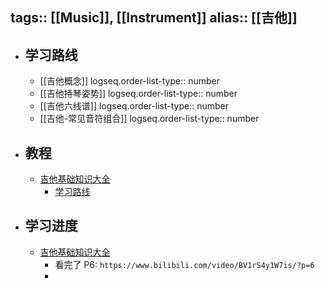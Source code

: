 tags:: [[Music]], [[Instrument]]
alias:: [[吉他]]
---

- ## 学习路线
	- [[吉他概念]]
	  logseq.order-list-type:: number
	- [[吉他持琴姿势]]
	  logseq.order-list-type:: number
	- [[吉他六线谱]]
	  logseq.order-list-type:: number
	- [[吉他-常见音符组合]]
	  logseq.order-list-type:: number
- ## 教程
	- [吉他基础知识大全](https://www.bilibili.com/video/BV14d4y1R7dA/?vd_source=f1fbb083ddef12dcff3388779faac201)
		- [学习路线](https://www.bilibili.com/read/cv18196624/)
- ## 学习进度
	- [吉他基础知识大全](https://www.bilibili.com/video/BV14d4y1R7dA/?vd_source=f1fbb083ddef12dcff3388779faac201)
		- 看完了 P6: `https://www.bilibili.com/video/BV1rS4y1W7is/?p=6`
		-